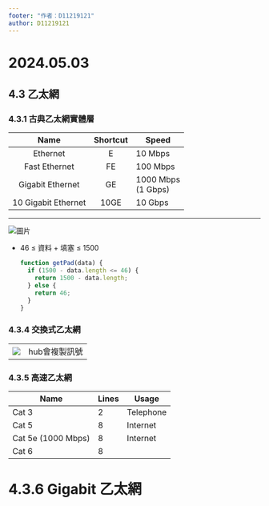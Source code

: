 ```yaml
---
footer: "作者：D11219121"
author: D11219121
---
```


# 2024.05.03

## 4.3 乙太網

### 4.3.1 古典乙太網實體層

|        Name         | Shortcut | Speed                 |
| :-----------------: | :------: | --------------------- |
|      Ethernet       |    E     | 10 Mbps               |
|    Fast Ethernet    |    FE    | 100 Mbps              |
|  Gigabit Ethernet   |    GE    | 1000 Mbps<br>(1 Gbps) |
| 10 Gigabit Ethernet |   10GE   | 10 Gbps               |

---

![圖片](https://hackmd.io/_uploads/S1Fh8ZGfR.png)

- 46 ≤ 資料 + 填塞 ≤ 1500
  ```js
  function getPad(data) {
    if (1500 - data.length <= 46) {
      return 1500 - data.length;
    } else {
      return 46;
    }
  }
  ```

### 4.3.4 交換式乙太網

<table>
  <td><img src="https://hackmd.io/_uploads/H1upcZfGA.jpg"></td>
  <td>
    hub會複製訊號
  </td>
</table>

### 4.3.5 高速乙太網

| Name               | Lines | Usage     |
| ------------------ | ----- | --------- |
| Cat 3              | 2     | Telephone |
| Cat 5              | 8     | Internet  |
| Cat 5e (1000 Mbps) | 8     | Internet  |
| Cat 6              | 8     |           |

# 4.3.6 Gigabit 乙太網
